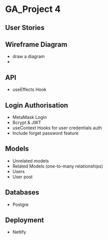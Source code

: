 # GA_Project 4

## User Stories

## Wireframe Diagram
- draw a diagram
-
## API
- useEffects Hook

## Login Authorisation
- MetaMask Login
- Bcrypt & JWT
- useContext Hooks for user credentials auth
- Include forget password feature

## Models
- Unrelated models
- Related Models (one-to-many relationships)
- Users
- User post

## Databases
- Postgre

## Deployment
- Netlify
